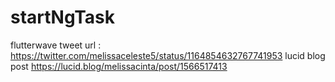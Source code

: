 # startNgTask

flutterwave tweet url :
https://twitter.com/melissaceleste5/status/1164854632767741953
lucid blog post
https://lucid.blog/melissacinta/post/1566517413
